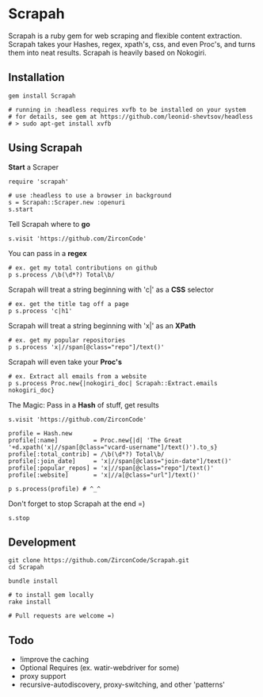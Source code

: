 

Scrapah
===

Scrapah is a ruby gem for web scraping and flexible content extraction. Scrapah takes your Hashes, regex, xpath's, css, and even Proc's, and turns them into neat results. Scrapah is heavily based on Nokogiri.

Installation
---

	gem install Scrapah

    # running in :headless requires xvfb to be installed on your system 
    # for details, see gem at https://github.com/leonid-shevtsov/headless
    # > sudo apt-get install xvfb


Using Scrapah
---

**Start** a Scraper

	require 'scrapah'

	# use :headless to use a browser in background
	s = Scrapah::Scraper.new :openuri 
	s.start

Tell Scrapah where to **go**

	s.visit 'https://github.com/ZirconCode'

You can pass in a **regex**

	# ex. get my total contributions on github
	p s.process /\b(\d*?) Total\b/

Scrapah will treat a string beginning with 'c|' as a **CSS** selector

	# ex. get the title tag off a page
	p s.process 'c|h1'

Scrapah will treat a string beginning with 'x|' as an **XPath**

	# ex. get my popular repositories
	p s.process 'x|//span[@class="repo"]/text()'

Scrapah will even take your **Proc's**

	# ex. Extract all emails from a website
	p s.process Proc.new{|nokogiri_doc| Scrapah::Extract.emails nokogiri_doc}

The Magic: Pass in a **Hash** of stuff, get results

	s.visit 'https://github.com/ZirconCode'

	profile = Hash.new
	profile[:name]          = Proc.new{|d| 'The Great '+d.xpath('x|//span[@class="vcard-username"]/text()').to_s}
	profile[:total_contrib] = /\b(\d*?) Total\b/
	profile[:join_date]     = 'x|//span[@class="join-date"]/text()'
	profile[:popular_repos] = 'x|//span[@class="repo"]/text()'
	profile[:website]       = 'x|//a[@class="url"]/text()'

	p s.process(profile) # ^_^

Don't forget to stop Scrapah at the end =)

	s.stop


Development
---

    git clone https://github.com/ZirconCode/Scrapah.git
    cd Scrapah

    bundle install

    # to install gem locally
    rake install

	# Pull requests are welcome =)


Todo
---

* !improve the caching
* Optional Requires (ex. watir-webdriver for some)
* proxy support
* recursive-autodiscovery, proxy-switching, and other 'patterns'
